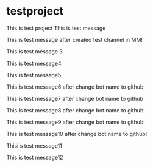 # testproject
This is test project
This is test message

This is test message after created test channel in MM!


This is test message 3

This is test message4

This is test message5

This is test message6 after change bot name to github

This is test message7 after change bot name to github

This is test message8 after change bot name to github!

This is test message9 after change bot name to github!

This is test message10 after change bot name to github!

Thisi s test message11

This is test message12
